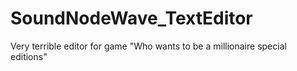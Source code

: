 # SoundNodeWave_TextEditor
Very terrible editor for game "Who wants to be a millionaire special editions"
